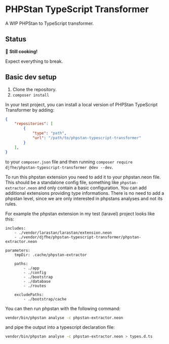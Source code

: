 # PHPStan TypeScript Transformer

A WIP PHPStan to TypeScript transformer.

## Status

🍳 **Still cooking!**

Expect everything to break.

## Basic dev setup

1. Clone the repository.
2. `composer install`

In your test project, you can install a local version of PHPStan TypeScript Transformer by adding:

```json
{
    "repositories": [
        {
            "type": "path",
            "url": "/path/to/phpstan-typescript-transformer"
        }
    ],
}
```

to your `composer.json` file and then running `composer require djfhe/phpstan-typescript-transformer @dev --dev`.

To run this phpstan extension you need to add it to your phpstan.neon file. This should be a standalone config file, something like `phpstan-extractor.neon` and only contain a basic configuration.
You can add additional extensions providing type informations. There is no need to add a phpstan level, since we are only interested in phpstans analyses and not its rules.

For example the phpstan extension in my test (laravel) project looks like this:

```neon
includes:
    - ./vendor/larastan/larastan/extension.neon
    - ./vendor/djfhe/phpstan-typescript-transformer/phpstan-extractor.neon

parameters:
    tmpDir: .cache/phpstan-extractor

    paths:
        - ./app
        - ./config
        - ./bootstrap
        - ./database
        - ./routes

    excludePaths:
        - ./bootstrap/cache
```

You can then run phpstan with the following command:

```bash
vendor/bin/phpstan analyse -c phpstan-extractor.neon
```

and pipe the output into a typescript declaration file:

```bash
vendor/bin/phpstan analyse -c phpstan-extractor.neon > types.d.ts
```

